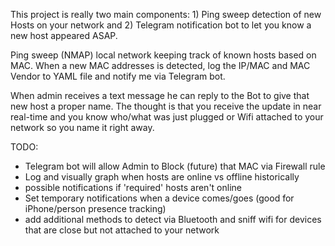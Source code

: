 This project is really two main components: 1) Ping sweep detection of new Hosts on your network and 2) Telegram notification bot to let you know a new host appeared ASAP.

Ping sweep (NMAP) local network keeping track of known hosts based on MAC. When a new MAC addresses is detected, log the IP/MAC and MAC Vendor to YAML file and notify me via Telegram bot.

When admin receives a text message he can reply to the Bot to give that new host a proper name. The thought is that you receive the update in near real-time and you know who/what was just plugged or Wifi attached to your network so you name it right away.

TODO:
* Telegram bot will allow Admin to Block (future) that MAC via Firewall rule
* Log and visually graph when hosts are online vs offline historically
* possible notifications if 'required' hosts aren't online
* Set temporary notifications when a device comes/goes (good for iPhone/person presence tracking)
* add additional methods to detect via Bluetooth and sniff wifi for devices that are close but not attached to your network
